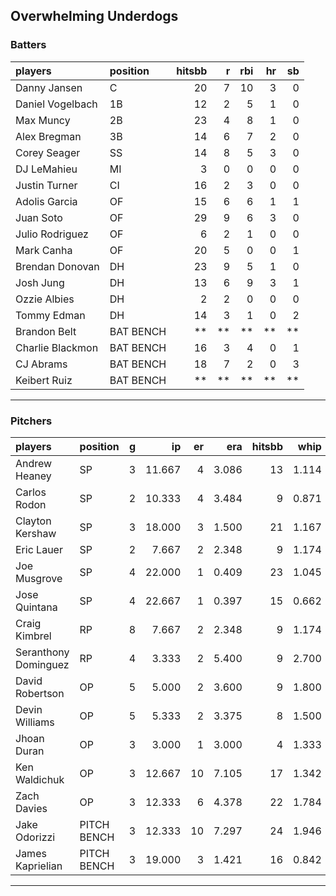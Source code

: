 ## Overwhelming Underdogs

### Batters

 
|players          |position  | hitsbb|  r| rbi| hr| sb| 
|:----------------|:---------|------:|--:|---:|--:|--:| 
|Danny Jansen     |C         |     20|  7|  10|  3|  0| 
|Daniel Vogelbach |1B        |     12|  2|   5|  1|  0| 
|Max Muncy        |2B        |     23|  4|   8|  1|  0| 
|Alex Bregman     |3B        |     14|  6|   7|  2|  0| 
|Corey Seager     |SS        |     14|  8|   5|  3|  0| 
|DJ LeMahieu      |MI        |      3|  0|   0|  0|  0| 
|Justin Turner    |CI        |     16|  2|   3|  0|  0| 
|Adolis Garcia    |OF        |     15|  6|   6|  1|  1| 
|Juan Soto        |OF        |     29|  9|   6|  3|  0| 
|Julio Rodriguez  |OF        |      6|  2|   1|  0|  0| 
|Mark Canha       |OF        |     20|  5|   0|  0|  1| 
|Brendan Donovan  |DH        |     23|  9|   5|  1|  0| 
|Josh Jung        |DH        |     13|  6|   9|  3|  1| 
|Ozzie Albies     |DH        |      2|  2|   0|  0|  0| 
|Tommy Edman      |DH        |     14|  3|   1|  0|  2| 
|Brandon Belt     |BAT BENCH |     **| **|  **| **| **| 
|Charlie Blackmon |BAT BENCH |     16|  3|   4|  0|  1| 
|CJ Abrams        |BAT BENCH |     18|  7|   2|  0|  3| 
|Keibert Ruiz     |BAT BENCH |     **| **|  **| **| **| 

* * *

### Pitchers

 
|players              |position    |  g|     ip| er|   era| hitsbb|  whip| so|  w| sv| 
|:--------------------|:-----------|--:|------:|--:|-----:|------:|-----:|--:|--:|--:| 
|Andrew Heaney        |SP          |  3| 11.667|  4| 3.086|     13| 1.114| 19|  1|  0| 
|Carlos Rodon         |SP          |  2| 10.333|  4| 3.484|      9| 0.871| 17|  1|  0| 
|Clayton Kershaw      |SP          |  3| 18.000|  3| 1.500|     21| 1.167| 21|  3|  0| 
|Eric Lauer           |SP          |  2|  7.667|  2| 2.348|      9| 1.174| 12|  0|  0| 
|Joe Musgrove         |SP          |  4| 22.000|  1| 0.409|     23| 1.045| 27|  1|  0| 
|Jose Quintana        |SP          |  4| 22.667|  1| 0.397|     15| 0.662| 19|  1|  0| 
|Craig Kimbrel        |RP          |  8|  7.667|  2| 2.348|      9| 1.174|  6|  2|  0| 
|Seranthony Dominguez |RP          |  4|  3.333|  2| 5.400|      9| 2.700|  3|  0|  0| 
|David Robertson      |OP          |  5|  5.000|  2| 3.600|      9| 1.800|  6|  0|  0| 
|Devin Williams       |OP          |  5|  5.333|  2| 3.375|      8| 1.500| 12|  0|  3| 
|Jhoan Duran          |OP          |  3|  3.000|  1| 3.000|      4| 1.333|  4|  0|  1| 
|Ken Waldichuk        |OP          |  3| 12.667| 10| 7.105|     17| 1.342| 15|  1|  0| 
|Zach Davies          |OP          |  3| 12.333|  6| 4.378|     22| 1.784|  9|  0|  0| 
|Jake Odorizzi        |PITCH BENCH |  3| 12.333| 10| 7.297|     24| 1.946| 11|  0|  0| 
|James Kaprielian     |PITCH BENCH |  3| 19.000|  3| 1.421|     16| 0.842| 18|  2|  0| 


* * *


